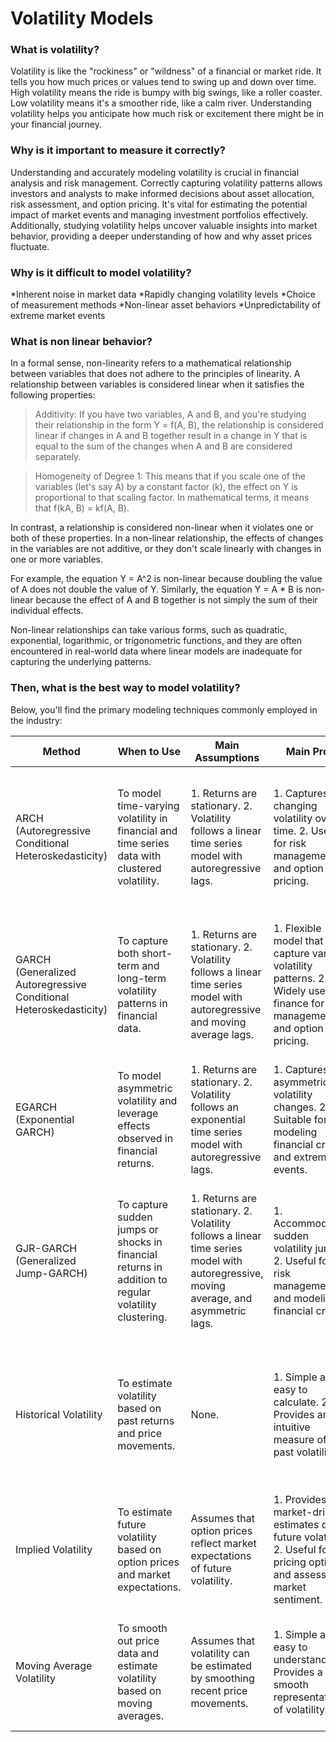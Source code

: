 # Volatility Models

### What is volatility?
Volatility is like the "rockiness" or "wildness" of a financial or market ride. It tells you how much prices or values tend to swing up and down over time. High volatility means the ride is bumpy with big swings, like a roller coaster. Low volatility means it's a smoother ride, like a calm river. Understanding volatility helps you anticipate how much risk or excitement there might be in your financial journey.

### Why is it important to measure it correctly?
Understanding and accurately modeling volatility is crucial in financial analysis and risk management. Correctly capturing volatility patterns allows investors and analysts to make informed decisions about asset allocation, risk assessment, and option pricing. It's vital for estimating the potential impact of market events and managing investment portfolios effectively. Additionally, studying volatility helps uncover valuable insights into market behavior, providing a deeper understanding of how and why asset prices fluctuate. 

### Why is it difficult to model volatility?

*Inherent noise in market data
*Rapidly changing volatility levels
*Choice of measurement methods
*Non-linear asset behaviors
*Unpredictability of extreme market events

### What is non linear behavior?

In a formal sense, non-linearity refers to a mathematical relationship between variables that does not adhere to the principles of linearity. A relationship between variables is considered linear when it satisfies the following properties:

>Additivity: If you have two variables, A and B, and you're studying their relationship in the form Y = f(A, B), the relationship is considered linear if changes in A and B together result in a change in Y that is equal to the sum of the changes when A and B are considered separately.

>Homogeneity of Degree 1: This means that if you scale one of the variables (let's say A) by a constant factor (k), the effect on Y is proportional to that scaling factor. In mathematical terms, it means that f(kA, B) = kf(A, B).

In contrast, a relationship is considered non-linear when it violates one or both of these properties. In a non-linear relationship, the effects of changes in the variables are not additive, or they don't scale linearly with changes in one or more variables.

For example, the equation Y = A^2 is non-linear because doubling the value of A does not double the value of Y. Similarly, the equation Y = A * B is non-linear because the effect of A and B together is not simply the sum of their individual effects.

Non-linear relationships can take various forms, such as quadratic, exponential, logarithmic, or trigonometric functions, and they are often encountered in real-world data where linear models are inadequate for capturing the underlying patterns.


### Then, what is the best way to model volatility?

Below, you'll find the primary modeling techniques commonly employed in the industry:

| Method                                                   | When to Use                                                    | Main Assumptions                                                                                           | Main Pros                                                                                                                                                                   | Main Cons                                                                                                                                                                                                      | Source Reference                                            |
| -------------------------------------------------------- | -------------------------------------------------------------- | ---------------------------------------------------------------------------------------------------------- | ---------------------------------------------------------------------------------------------------------------------------------------------------------------------------- | ------------------------------------------------------------------------------------------------------------------------------------------------------------------------------------------------------------- | ---------------------------------------------------------- |
| ARCH (Autoregressive Conditional Heteroskedasticity)     | To model time-varying volatility in financial and time series data with clustered volatility.              | 1. Returns are stationary. 2. Volatility follows a linear time series model with autoregressive lags.       | 1. Captures changing volatility over time. 2. Useful for risk management and option pricing.                                                                                 | 1. Requires careful model selection. 2. Assumes linear relationships, which might not hold in all cases.                                                    | Engle, R. F. (1982). Autoregressive conditional heteroskedasticity with estimates of the variance of United Kingdom inflation. Econometrica, 50(4), 987-1007. |
| GARCH (Generalized Autoregressive Conditional Heteroskedasticity) | To capture both short-term and long-term volatility patterns in financial data.                 | 1. Returns are stationary. 2. Volatility follows a linear time series model with autoregressive and moving average lags. | 1. Flexible model that can capture various volatility patterns. 2. Widely used in finance for risk management and option pricing.                                          | 1. Model selection can be challenging. 2. Assumes linear relationships between volatility and lagged squared returns.                                    | Bollerslev, T. (1986). Generalized autoregressive conditional heteroskedasticity. Journal of Econometrics, 31(3), 307-327.                           |
| EGARCH (Exponential GARCH)                               | To model asymmetric volatility and leverage effects observed in financial returns.                          | 1. Returns are stationary. 2. Volatility follows an exponential time series model with autoregressive lags.  | 1. Captures asymmetric volatility changes. 2. Suitable for modeling financial crises and extreme events.                                                                | 1. Model parameters may be harder to interpret. 2. Sensitive to outliers.  | Nelson, D. B. (1991). Conditional heteroskedasticity in asset returns: A new approach. Econometrica, 59(2), 347-370.                              |
| GJR-GARCH (Generalized Jump-GARCH)                       | To capture sudden jumps or shocks in financial returns in addition to regular volatility clustering.        | 1. Returns are stationary. 2. Volatility follows a linear time series model with autoregressive, moving average, and asymmetric lags.   | 1. Accommodates sudden volatility jumps. 2. Useful for risk management and modeling financial crises.                                                                   | 1. Complexity in model specification. 2. Interpretation of parameters can be challenging.  | Glosten, L. R., Jagannathan, R., & Runkle, D. E. (1993). On the relation between the expected value and the volatility of the nominal excess return on stocks. The Journal of Finance, 48(5), 1779-1801. |
| Historical Volatility                                    | To estimate volatility based on past returns and price movements.                                               | None.                                                                                                      | 1. Simple and easy to calculate. 2. Provides an intuitive measure of past volatility.                                                                                    | 1. May not capture future volatility well. 2. Sensitive to data frequency and time period used for calculation.                             | N/A                                                        |
| Implied Volatility                                      | To estimate future volatility based on option prices and market expectations.                                    | Assumes that option prices reflect market expectations of future volatility.                                | 1. Provides market-driven estimates of future volatility. 2. Useful for pricing options and assessing market sentiment.                                                       | 1. Relies on efficient options markets. 2. May not always accurately predict future volatility.                                                        | Black, F., & Scholes, M. (1973). The pricing of options and corporate liabilities. The Journal of Political Economy, 81(3), 637-654. |
| Moving Average Volatility                               | To smooth out price data and estimate volatility based on moving averages.                                      | Assumes that volatility can be estimated by smoothing recent price movements.                               | 1. Simple and easy to understand. 2. Provides a smooth representation of volatility.                                                                                       | 1. May lag behind rapid changes in volatility. 2. Sensitive to the choice of the moving average window.                                        | N/A                                                        |

